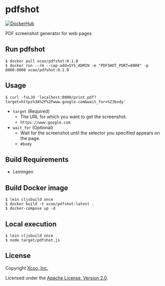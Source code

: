 # pdfshot

[![DockerHub](https://img.shields.io/docker/v/xcoo/pdfshot)](https://hub.docker.com/r/xcoo/pdfshot)

PDF screenshot generator for web pages

## Run pdfshot

```shell
$ docker pull xcoo/pdfshot:0.1.0
$ docker run --rm --cap-add=SYS_ADMIN -e "PDFSHOT_PORT=8000" -p 8000:8000 xcoo/pdfshot:0.1.0
```

## Usage

```shell
$ curl -fsLJO 'localhost:8000/print.pdf?target=https%3A%2F%2Fwww.google.com&wait_for=%23body'
```

- `target` (Required)
  - The URL for which you want to get the screenshot.
  - `https://www.google.com`
- `wait_for` (Optional)
  - Wait for the screenshot until the selector you specified appears on the page.
  - `#body`

## Build Requirements

- Leiningen

## Build Docker image

```shell
$ lein cljsbuild once
$ docker build -t xcoo/pdfshot:latest .
$ docker-compose up -d
```

## Local execution

```shell
$ lein cljsbuild once
$ node target/pdfshot.js
```

## License

Copyright [Xcoo, Inc.][xcoo]

Licensed under the [Apache License, Version 2.0][apache-license-2.0].

[xcoo]: https://xcoo.jp
[apache-license-2.0]: http://www.apache.org/licenses/LICENSE-2.0.html
